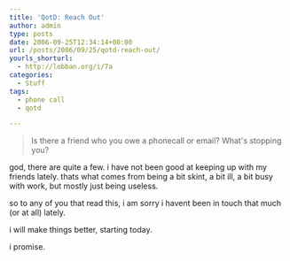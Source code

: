 ```yaml
---
title: 'QotD: Reach Out'
author: admin
type: posts
date: 2006-09-25T12:34:14+00:00
url: /posts/2006/09/25/qotd-reach-out/
yourls_shorturl:
  - http://lobban.org/i/7a
categories:
  - Stuff
tags:
  - phone call
  - qotd

---
```

> Is there a friend who you owe a phonecall or email? What's stopping you?

god, there are quite a few. i have not been good at keeping up with my friends lately. thats what comes from being a bit skint, a bit ill, a bit busy with work, but mostly just being useless.

so to any of you that read this, i am sorry i havent been in touch that much (or at all) lately. 

i will make things better, starting today.

i promise.